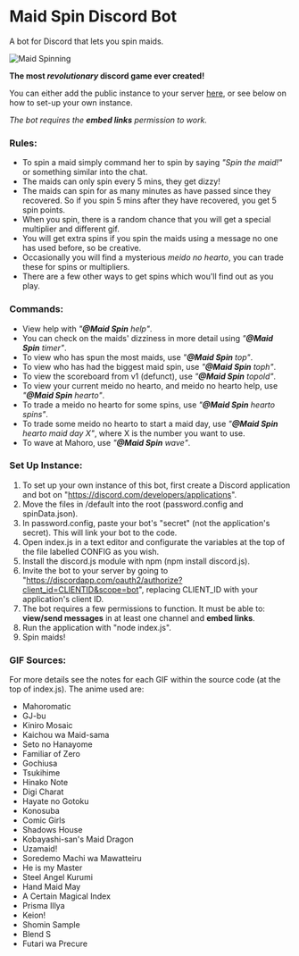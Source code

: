 # Maid Spin Discord Bot

A bot for Discord that lets you spin maids.

![Maid Spinning](https://i.imgur.com/WxIrcsu.gif)
 
**The most *revolutionary* discord game ever created!**

You can either add the public instance to your server [here](https://discord.com/oauth2/authorize?client_id=715582108600369253&scope=bot), or see below on how to set-up your own instance.

*The bot requires the **embed links** permission to work.*

### Rules:
- To spin a maid simply command her to spin by saying *"Spin the maid!"* or something similar into the chat.
- The maids can only spin every 5 mins, they get dizzy!
- The maids can spin for as many minutes as have passed since they recovered. So if you spin 5 mins after they have recovered, you get 5 spin points.
- When you spin, there is a random chance that you will get a special multiplier and different gif.
- You will get extra spins if you spin the maids using a message no one has used before, so be creative.
- Occasionally you will find a mysterious *meido no hearto*, you can trade these for spins or multipliers.
- There are a few other ways to get spins which wou'll find out as you play.

### Commands:
- View help with *"**@Maid Spin** help"*.
- You can check on the maids' dizziness in more detail using *"**@Maid Spin** timer"*.
- To view who has spun the most maids, use *"**@Maid Spin** top"*.
- To view who has had the biggest maid spin, use *"**@Maid Spin** toph"*.
- To view the scoreboard from v1 (defunct), use *"**@Maid Spin** topold"*.
- To view your current meido no hearto, and meido no hearto help, use *"**@Maid Spin** hearto"*.
- To trade a meido no hearto for some spins, use *"**@Maid Spin** hearto spins"*.
- To trade some meido no hearto to start a maid day, use *"**@Maid Spin** hearto maid day X"*, where X is the number you want to use.
- To wave at Mahoro, use *"**@Maid Spin** wave"*.

### Set Up Instance:
1. To set up your own instance of this bot, first create a Discord application and bot on "https://discord.com/developers/applications".
2. Move the files in /default into the root (password.config and spinData.json).
3. In password.config, paste your bot's "secret" (not the application's secret). This will link your bot to the code.
4. Open index.js in a text editor and configurate the variables at the top of the file labelled CONFIG as you wish.
5. Install the discord.js module with npm (npm install discord.js).
6. Invite the bot to your server by going to "https://discordapp.com/oauth2/authorize?client_id=CLIENTID&scope=bot", replacing CLIENT_ID with your application's client ID.
7. The bot requires a few permissions to function. It must be able to: **view/send messages** in at least one channel and **embed links**.
8. Run the application with "node index.js".
9. Spin maids!

### GIF Sources:
For more details see the notes for each GIF within the source code (at the top of index.js).
The anime used are:
- Mahoromatic
- GJ-bu
- Kiniro Mosaic
- Kaichou wa Maid-sama
- Seto no Hanayome
- Familiar of Zero
- Gochiusa
- Tsukihime
- Hinako Note
- Digi Charat
- Hayate no Gotoku
- Konosuba
- Comic Girls
- Shadows House
- Kobayashi-san's Maid Dragon
- Uzamaid!
- Soredemo Machi wa Mawatteiru
- He is my Master
- Steel Angel Kurumi
- Hand Maid May
- A Certain Magical Index
- Prisma Illya
- Keion!
- Shomin Sample
- Blend S
- Futari wa Precure

